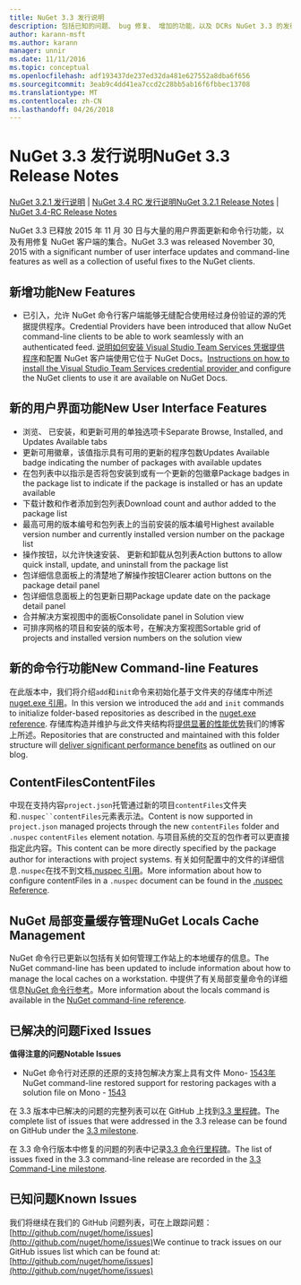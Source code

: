 ```yaml
---
title: NuGet 3.3 发行说明
description: 包括已知的问题、 bug 修复、 增加的功能，以及 DCRs NuGet 3.3 的发行说明。
author: karann-msft
ms.author: karann
manager: unnir
ms.date: 11/11/2016
ms.topic: conceptual
ms.openlocfilehash: adf193437de237ed32da481e627552a8dba6f656
ms.sourcegitcommit: 3eab9c4dd41ea7ccd2c28bb5ab16f6fbbec13708
ms.translationtype: MT
ms.contentlocale: zh-CN
ms.lasthandoff: 04/26/2018
---
```

# <a name="nuget-33-release-notes"></a><span data-ttu-id="13a73-103">NuGet 3.3 发行说明</span><span class="sxs-lookup"><span data-stu-id="13a73-103">NuGet 3.3 Release Notes</span></span>

<span data-ttu-id="13a73-104">[NuGet 3.2.1 发行说明](../release-notes/nuget-3.2.1.md) | [NuGet 3.4 RC 发行说明](../release-notes/nuget-3.4-RC.md)</span><span class="sxs-lookup"><span data-stu-id="13a73-104">[NuGet 3.2.1 Release Notes](../release-notes/nuget-3.2.1.md) | [NuGet 3.4-RC Release Notes](../release-notes/nuget-3.4-RC.md)</span></span>

<span data-ttu-id="13a73-105">NuGet 3.3 已释放 2015 年 11 月 30 日与大量的用户界面更新和命令行功能，以及有用修复 NuGet 客户端的集合。</span><span class="sxs-lookup"><span data-stu-id="13a73-105">NuGet 3.3 was released November 30, 2015 with a significant number of user interface updates and command-line features as well as a collection of useful fixes to the NuGet clients.</span></span>

## <a name="new-features"></a><span data-ttu-id="13a73-106">新增功能</span><span class="sxs-lookup"><span data-stu-id="13a73-106">New Features</span></span>

* <span data-ttu-id="13a73-107">已引入，允许 NuGet 命令行客户端能够无缝配合使用经过身份验证的源的凭据提供程序。</span><span class="sxs-lookup"><span data-stu-id="13a73-107">Credential Providers have been introduced that allow NuGet command-line clients to be able to work seamlessly with an authenticated feed.</span></span> <span data-ttu-id="13a73-108">[说明如何安装 Visual Studio Team Services 凭据提供程序](../api/nuget-exe-credential-providers.md)和配置 NuGet 客户端使用它位于 NuGet Docs。</span><span class="sxs-lookup"><span data-stu-id="13a73-108">[Instructions on how to install the Visual Studio Team Services credential provider ](../api/nuget-exe-credential-providers.md) and configure the NuGet clients to use it are available on NuGet Docs.</span></span>

## <a name="new-user-interface-features"></a><span data-ttu-id="13a73-109">新的用户界面功能</span><span class="sxs-lookup"><span data-stu-id="13a73-109">New User Interface Features</span></span>

* <span data-ttu-id="13a73-110">浏览、 已安装，和更新可用的单独选项卡</span><span class="sxs-lookup"><span data-stu-id="13a73-110">Separate Browse, Installed, and Updates Available tabs</span></span>
* <span data-ttu-id="13a73-111">更新可用徽章，该值指示具有可用的更新的程序包数</span><span class="sxs-lookup"><span data-stu-id="13a73-111">Updates Available badge indicating the number of packages with available updates</span></span>
* <span data-ttu-id="13a73-112">在包列表中以指示是否将包安装到或有一个更新的包徽章</span><span class="sxs-lookup"><span data-stu-id="13a73-112">Package badges in the package list to indicate if the package is installed or has an update available</span></span>
* <span data-ttu-id="13a73-113">下载计数和作者添加到包列表</span><span class="sxs-lookup"><span data-stu-id="13a73-113">Download count and author added to the package list</span></span>
* <span data-ttu-id="13a73-114">最高可用的版本编号和包列表上的当前安装的版本编号</span><span class="sxs-lookup"><span data-stu-id="13a73-114">Highest available version number and currently installed version number on the package list</span></span>
* <span data-ttu-id="13a73-115">操作按钮，以允许快速安装、 更新和卸载从包列表</span><span class="sxs-lookup"><span data-stu-id="13a73-115">Action buttons to allow quick install, update, and uninstall from the package list</span></span>
* <span data-ttu-id="13a73-116">包详细信息面板上的清楚地了解操作按钮</span><span class="sxs-lookup"><span data-stu-id="13a73-116">Clearer action buttons on the package detail panel</span></span>
* <span data-ttu-id="13a73-117">包详细信息面板上的包更新日期</span><span class="sxs-lookup"><span data-stu-id="13a73-117">Package update date on the package detail panel</span></span>
* <span data-ttu-id="13a73-118">合并解决方案视图中的面板</span><span class="sxs-lookup"><span data-stu-id="13a73-118">Consolidate panel in Solution view</span></span>
* <span data-ttu-id="13a73-119">可排序网格的项目和安装的版本号，在解决方案视图</span><span class="sxs-lookup"><span data-stu-id="13a73-119">Sortable grid of projects and installed version numbers on the solution view</span></span>

## <a name="new-command-line-features"></a><span data-ttu-id="13a73-120">新的命令行功能</span><span class="sxs-lookup"><span data-stu-id="13a73-120">New Command-line Features</span></span>

<span data-ttu-id="13a73-121">在此版本中，我们将介绍`add`和`init`命令来初始化基于文件夹的存储库中所述[nuget.exe 引用](../tools/nuget-exe-cli-reference.md)。</span><span class="sxs-lookup"><span data-stu-id="13a73-121">In this version we introduced the `add` and `init` commands to initialize folder-based repositories as described in the [nuget.exe reference](../tools/nuget-exe-cli-reference.md).</span></span> <span data-ttu-id="13a73-122">存储库构造并维护与此文件夹结构将[提供显著的性能优势](http://blog.nuget.org/20150922/Accelerate-Package-Source.html)我们的博客上所述。</span><span class="sxs-lookup"><span data-stu-id="13a73-122">Repositories that are constructed and maintained with this folder structure will [deliver significant performance benefits](http://blog.nuget.org/20150922/Accelerate-Package-Source.html) as outlined on our blog.</span></span>

## <a name="contentfiles"></a><span data-ttu-id="13a73-123">ContentFiles</span><span class="sxs-lookup"><span data-stu-id="13a73-123">ContentFiles</span></span>

<span data-ttu-id="13a73-124">中现在支持内容`project.json`托管通过新的项目`contentFiles`文件夹和`.nuspec``contentFiles`元素表示法。</span><span class="sxs-lookup"><span data-stu-id="13a73-124">Content is now supported in `project.json` managed projects through the new `contentFiles` folder and `.nuspec` `contentFiles` element notation.</span></span>  <span data-ttu-id="13a73-125">与项目系统的交互的包作者可以更直接指定此内容。</span><span class="sxs-lookup"><span data-stu-id="13a73-125">This content can be more directly specified by the package author for interactions with project systems.</span></span>  <span data-ttu-id="13a73-126">有关如何配置中的文件的详细信息`.nuspec`在找不到文档[.nuspec 引用](../reference/nuspec.md)。</span><span class="sxs-lookup"><span data-stu-id="13a73-126">More information about how to configure contentFiles in a `.nuspec` document can be found in the [.nuspec Reference](../reference/nuspec.md).</span></span>

## <a name="nuget-locals-cache-management"></a><span data-ttu-id="13a73-127">NuGet 局部变量缓存管理</span><span class="sxs-lookup"><span data-stu-id="13a73-127">NuGet Locals Cache Management</span></span>

<span data-ttu-id="13a73-128">NuGet 命令行已更新以包括有关如何管理工作站上的本地缓存的信息。</span><span class="sxs-lookup"><span data-stu-id="13a73-128">The NuGet command-line has been updated to include information about how to manage the local caches on a workstation.</span></span>  <span data-ttu-id="13a73-129">中提供了有关局部变量命令的详细信息[NuGet 命令行参考](../tools/cli-ref-locals.md)。</span><span class="sxs-lookup"><span data-stu-id="13a73-129">More information about the locals command is available in the [NuGet command-line reference](../tools/cli-ref-locals.md).</span></span>

## <a name="fixed-issues"></a><span data-ttu-id="13a73-130">已解决的问题</span><span class="sxs-lookup"><span data-stu-id="13a73-130">Fixed Issues</span></span>

<span data-ttu-id="13a73-131">**值得注意的问题**</span><span class="sxs-lookup"><span data-stu-id="13a73-131">**Notable Issues**</span></span>

* <span data-ttu-id="13a73-132">NuGet 命令行对还原的还原的支持包解决方案上具有文件 Mono- [1543年](https://github.com/NuGet/Home/issues/1543)</span><span class="sxs-lookup"><span data-stu-id="13a73-132">NuGet command-line restored support for restoring packages with a solution file on Mono - [1543](https://github.com/NuGet/Home/issues/1543)</span></span>

<span data-ttu-id="13a73-133">在 3.3 版本中已解决的问题的完整列表可以在 GitHub 上找到[3.3 里程碑](https://github.com/NuGet/Home/issues?q=is%3Aissue+milestone%3A3.3.0+is%3Aclosed)。</span><span class="sxs-lookup"><span data-stu-id="13a73-133">The complete list of issues that were addressed in the 3.3 release can be found on GitHub under the [3.3 milestone](https://github.com/NuGet/Home/issues?q=is%3Aissue+milestone%3A3.3.0+is%3Aclosed).</span></span>

<span data-ttu-id="13a73-134">在 3.3 命令行版本中修复的问题的列表中记录[3.3 命令行里程碑](https://github.com/NuGet/Home/issues?q=is%3Aissue+is%3Aclosed+milestone%3A3.3.0-commandline)。</span><span class="sxs-lookup"><span data-stu-id="13a73-134">The list of issues fixed in the 3.3 command-line release are recorded in the [3.3 Command-Line milestone](https://github.com/NuGet/Home/issues?q=is%3Aissue+is%3Aclosed+milestone%3A3.3.0-commandline).</span></span>

## <a name="known-issues"></a><span data-ttu-id="13a73-135">已知问题</span><span class="sxs-lookup"><span data-stu-id="13a73-135">Known Issues</span></span>

<span data-ttu-id="13a73-136">我们将继续在我们的 GitHub 问题列表，可在上跟踪问题： [http://github.com/nuget/home/issues](http://github.com/nuget/home/issues)</span><span class="sxs-lookup"><span data-stu-id="13a73-136">We continue to track issues on our GitHub issues list which can be found at: [http://github.com/nuget/home/issues](http://github.com/nuget/home/issues)</span></span>